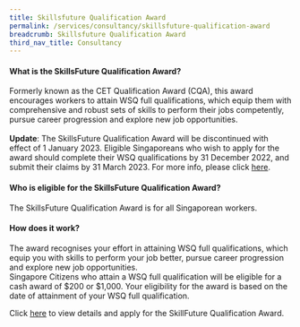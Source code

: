 ```yaml
---
title: Skillsfuture Qualification Award
permalink: /services/consultancy/skillsfuture-qualification-award
breadcrumb: Skillsfuture Qualification Award
third_nav_title: Consultancy
---
```

<h4>What is the SkillsFuture Qualification Award?</h4>
<p>Formerly known as the CET Qualification Award (CQA), this award encourages workers to attain WSQ full qualifications, which equip them with comprehensive 
and robust sets of skills to perform their jobs competently, pursue career progression and explore new job opportunities.
<br>
<br><b>Update</b>: The SkillsFuture Qualification Award will be discontinued with effect of 1 January 2023. Eligible Singaporeans who wish to apply for the award should complete their WSQ qualifications by 31 December 2022, and submit their claims by 31 March 2023.  For more info, please click <a href=" https://programmes.myskillsfuture.gov.sg/QualificationAward/ProgrammeDetails.aspx">here</a>.
</p>

<h4>Who is eligible for the SkillsFuture Qualification Award?</h4>
<p>The SkillsFuture Qualification Award is for all Singaporean workers.</p>

<h4>How does it work?</h4>
<p>The award recognises your effort in attaining WSQ full qualifications, which equip you with skills to perform your job better, pursue career progression and 
explore new job opportunities.<br>Singapore Citizens who attain a WSQ full qualification will be eligible for a cash award of $200 or $1,000.
Your eligibility for the award is based on the date of attainment of your WSQ full qualification.</p>

<p>Click <a href="https://programmes.myskillsfuture.sg/QualificationAward/ProgrammeDetails.aspx">here</a> to view details and apply for the SkillFuture Qualification Award.</p>